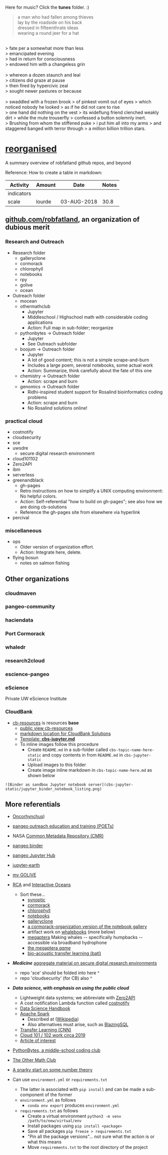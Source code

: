 Here for music? Click the **tunes** folder. :)


> a man who had fallen among thieves <BR>
> lay by the roadside on his back<BR>
> dressed in fifteenthrate ideas<BR>
> wearing a round jeer for a hat<BR>
<BR>
> fate per a somewhat more than less<BR>
> emancipated evening<BR>
> had in return for consciousness<BR>
> endowed him with a changeless grin<BR>
<BR>
> whereon a dozen staunch and leal<BR>
> citizens did graze at pause<BR>
> then fired by hypercivic zeal<BR>
> sought newer pastures or because<BR>
<BR>
> swaddled with a frozen brook
> of pinkest vomit out of eyes
> which noticed nobody he looked
> as if he did not care to rise
<BR>
> one hand did nothing on the vest
> its wideflung friend clenched weakly dirt
> while the mute trouserfly
> confessed a button solemnly inert.
<BR>
> Brushing from whom the stiffened puke
> i put him all into my arms
> and staggered banged with terror through
> a million billion trillion stars.

  
# [reorganised](https://github.com/robfatland/reorganiseduponthefloor/blob/main/sweeney.md)

A summary overview of robfatland github repos, and beyond

Reference: How to create a table in markdown:


| Activity | Amount |  Date | Notes |
| -------- | ------ | ---- | ---- |
| indicators |
| scale | lourde |  03-AUG-2018 | 30.8 |




## [github.com/robfatland](https://github.com/robfatland), an organization of dubious merit


### Research and Outreach

* Research folder
   * galleryclone
   * cormorack
   * chlorophyll
   * notebooks
   * rpy
   * golive
   * ocean
* Outreach folder
   * mocean
   * othermathclub
       * Jupyter
       * Middleschool / Highschool math with considerable coding applications
       * Action: Full map in sub-folder; reorganize
   * pythonbytes -> Outreach folder
       * Jupyter
       * See Outreach subfolder
   * boojum -> Outreach folder
       * Jupyter
       * A lot of good content; this is not a simple scrape-and-burn
       * Includes a large poem, several notebooks, some actual work
       * Action: Summarize, think carefully about the fate of this one
   * chemistry -> Outreach folder
       * Action: scrape and burn
   * genomics -> Outreach folder
       * Ridhi-inspired student support for Rosalind bioinformatics coding problems
       * Action: scrape and burn
       * No Rosalind solutions online!

### practical cloud

* costnotify
* cloudsecurity
* sce
* uwsdre
    * secure digital research environment
* cloud101102
* Zero2API
* ibm
* serverless
* greenandblack
    * gh-pages
    * Retro instructions on how to simplify a UNIX computing environment: No helpful colors.
    * Action: Self-referential "how to build on gh-pages"; see also how we are doing cb-solutions
    * Reference the gh-pages site from elsewhere via hyperlink
* percival

### miscellaneous

* ops
    * Older version of organization effort.
    * Action: Integrate here, delete.
* flying bosun
    * notes on salmon fishing


## Other organizations

### cloudmaven

### pangeo-community

### haciendata

### Port Cormorack

### whaledr

### research2cloud

### escience-pangeo

### eScience

Private UW eScience Institute

### CloudBank

* [cb-resources](https://github.com/cloudbank-project/cb-resources) is resources **base**
    * [public view cb-resources](https://cloudbank-project.github.io/cb-resources/)
    * [markdown location for CloudBank Solutions](https://github.com/cloudbank-project/cb-resources/tree/main/docs/technical-resources/solutions)
    * [Template: **cbs-jupyter.md**](https://github.com/cloudbank-project/cb-resources/blob/main/docs/technical-resources/solutions/cbs-jupyter.md)
    * To inline images follow this procedure
        * Create `README.md` in a sub-folder called `cbs-topic-name-here-static` and copy contents in from `README.md` in `cbs-jupyter-static` 
        * Upload images to this folder
        * Create image inline markdown in `cbs-topic-name-here.md` as shown below

```
![Binder as sandbox Jupyter notebook server](cbs-jupyter-static/jupyter_binder_notebook_listing.png)
```

## More referentials

* [Oncorhynchus](http://github.com/robfatland/flyingbosun))
* [pangeo outreach education and training (POETs)](https://github.com/pangeo-data/education-material)
* NASA [Common Metadata Repository (CMR)](https://github.com/pangeo-data/cmr)
* [pangeo binder](http://binder.pangeo.io)
* [pangeo Jupyter Hub](https://nasa.pangeo.io)
* [jupyter-earth](https://github.com/pangeo-data/jupyter-earth)
* [my GOLIVE](https://github.com/robfatland/golive)
* [RCA](http://app-dev.ooica.net) and [Interactive Oceans](https://interactiveoceans.washington.edu)
    * Sort these...
        * [synoptic](https://github.com/robfatland/synoptic)
        * [cormorack](https://github.com/robfatland/cormorack)
        * [chlorophyll](https://github.com/robfatland/chlorophyll)
        * [notebooks](https://github.com/robfatland/notebooks)
        * [galleryclone](https://github.com/robfatland/galleryclone)
        * [a cormorack-organization version of the notebook gallery](http://github.com/cormorack/gallery) 
        * artifact work on [whalebooks](http://github.com/cormorack/whalebooks) (more below)
        * [megaptera](http://github.com/whaledr/whalebooks) Making whales -- specifically humpbacks -- accessible via broadband hydrophone
        * [the megaptera *game*](http://megaptera.swipesforscience.org/#/) 
        * [bio-acoustic transfer learning (batl)](https://github.com/pshivraj/batl)
* ***Medicine*** [aggregate material on secure digital research environments](https://github.com/robfatland/uwsdre) 
    * repo 'sce' should be folded into here ^
    * repo 'cloudsecurity' (for CB) also ^
* ***Data science, with emphasis on using the public cloud***
    * Lightweight data systems; we abbreviate with [Zero2API](https://github.com/robfatland/Zero2API)
    * A cost notification Lambda function called [costnotify](https://github.com/robfatland/costnotify)
    * [Data Science Handbook](https://jakevdp.github.io/PythonDataScienceHandbook/)
    * [Apache Spark](https://spark.apache.org/documentation.html) 
        * Described at ([Wikipedia](https://en.wikipedia.org/wiki/Apache_Spark))
        * Also alternatives must arise, such as [BlazingSQL](https://docs.blazingdb.com)
    * [Transfer Learning (CNN)](https://github.com/pshivraj/batl)
    * [Cloud 101 / 102 work circa 2019](https://github.com/robfatland/cloud101102)
    * [Article of interest](https://hai.stanford.edu/news/the_intertwined_quest_for_understanding_biological_intelligence_and_creating_artificial_intelligence/)

* [PythonBytes, a middle-school coding club](https://github.com/robfatland/pythonbytes)
* [The Other Math Club](https://github.com/robfatland/othermathclub)
* [A snarky start on some number theory](https://github.com/robfatland/boojum)
* Can use `environment.yml` or `requirements.txt`
    * The latter is associated with `pip install` and can be made a sub-component of the former
    * `environment.yml` as follows
        * `conda env export` produces `environment.yml`
    * `requirements.txt` as follows
        * Create a virtual environment `python3 -m venv /path/to/new/virtual/env`
        * Install packages using `pip install <package>`
        * Save all packages `pip freeze > requirements.txt`
        * "Pin all the package versions"... not sure what the action is or what this means
        * Move `requirements.txt` to the root directory of the project

